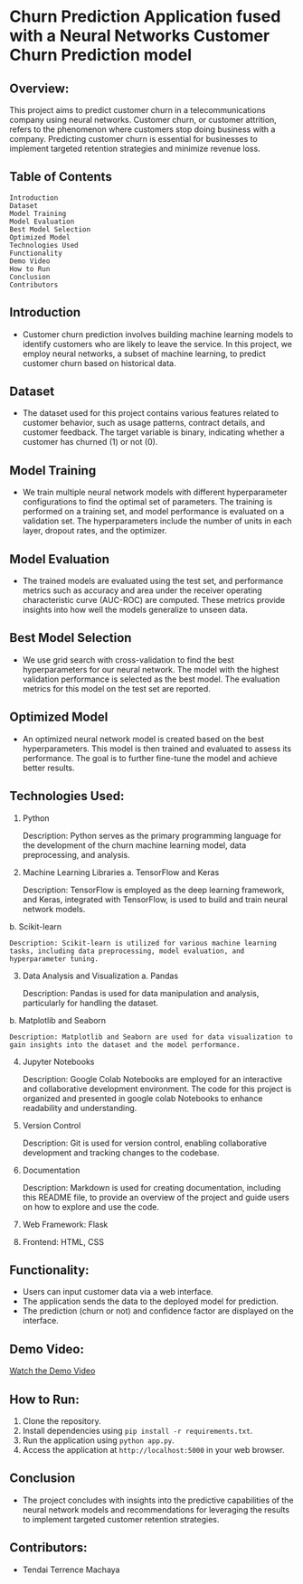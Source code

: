 # Churn Prediction Application fused with a Neural Networks Customer Churn Prediction model 

## Overview:
This project aims to predict customer churn in a telecommunications company using neural networks. Customer churn, or customer attrition, refers to the phenomenon where customers stop doing business with a company. Predicting customer churn is essential for businesses to implement targeted retention strategies and minimize revenue loss.

## Table of Contents

    Introduction
    Dataset
    Model Training
    Model Evaluation
    Best Model Selection
    Optimized Model
    Technologies Used
    Functionality
    Demo Video
    How to Run
    Conclusion
    Contributors

## Introduction

- Customer churn prediction involves building machine learning models to identify customers who are likely to leave the service. In this project, we employ neural networks, a subset of machine learning, to predict customer churn based on historical data.

## Dataset

- The dataset used for this project contains various features related to customer behavior, such as usage patterns, contract details, and customer feedback. The target variable is binary, indicating whether a customer has churned (1) or not (0).

## Model Training

- We train multiple neural network models with different hyperparameter configurations to find the optimal set of parameters. The training is performed on a training set, and model performance is evaluated on a validation set. The hyperparameters include the number of units in each layer, dropout rates, and the optimizer.

## Model Evaluation

- The trained models are evaluated using the test set, and performance metrics such as accuracy and area under the receiver operating characteristic curve (AUC-ROC) are computed. These metrics provide insights into how well the models generalize to unseen data.
  
## Best Model Selection

- We use grid search with cross-validation to find the best hyperparameters for our neural network. The model with the highest validation performance is selected as the best model. The evaluation metrics for this model on the test set are reported.

## Optimized Model

- An optimized neural network model is created based on the best hyperparameters. This model is then trained and evaluated to assess its performance. The goal is to further fine-tune the model and achieve better results.

## Technologies Used:
1. Python

    Description: Python serves as the primary programming language for the development of the churn machine learning model, data preprocessing, and analysis.

2. Machine Learning Libraries
a. TensorFlow and Keras

    Description: TensorFlow is employed as the deep learning framework, and Keras, integrated with TensorFlow, is used to build and train neural network models.

b. Scikit-learn

    Description: Scikit-learn is utilized for various machine learning tasks, including data preprocessing, model evaluation, and hyperparameter tuning.

3. Data Analysis and Visualization
a. Pandas

   Description: Pandas is used for data manipulation and analysis, particularly for handling the dataset.

b. Matplotlib and Seaborn

    Description: Matplotlib and Seaborn are used for data visualization to gain insights into the dataset and the model performance.

4. Jupyter Notebooks

    Description: Google Colab Notebooks are employed for an interactive and collaborative development environment. The code for this project is organized and presented in google colab Notebooks to enhance readability and understanding.

5. Version Control

    Description: Git is used for version control, enabling collaborative development and tracking changes to the codebase.

7. Documentation

    Description: Markdown is used for creating documentation, including this README file, to provide an overview of the project and guide users on how to explore and use the code.
   
8. Web Framework: Flask
9. Frontend: HTML, CSS

## Functionality:
- Users can input customer data via a web interface.
- The application sends the data to the deployed model for prediction.
- The prediction (churn or not) and confidence factor are displayed on the interface.

## Demo Video:
[Watch the Demo Video](https://drive.google.com/file/d/1ri21VikiOq0rqxoD1TSPHiO-8LB69IDb/view?usp=drive_link)

## How to Run:
1. Clone the repository.
2. Install dependencies using `pip install -r requirements.txt`.
3. Run the application using `python app.py`.
4. Access the application at `http://localhost:5000` in your web browser.


## Conclusion

- The project concludes with insights into the predictive capabilities of the neural network models and recommendations for leveraging the results to implement targeted customer retention strategies.

## Contributors:
-  Tendai Terrence Machaya
  






